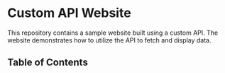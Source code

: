 # Custom API Website
This repository contains a sample website built using a custom API. The website demonstrates how to utilize the API to fetch and display data.

## Table of Contents
